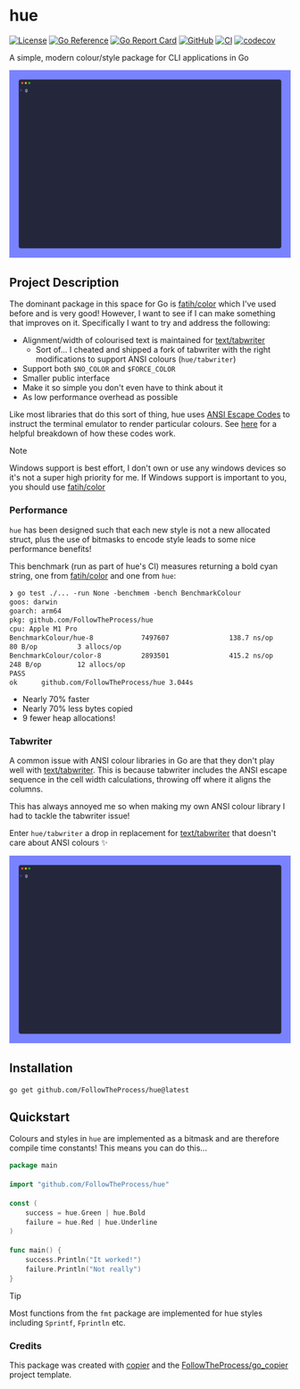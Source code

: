 # hue

[![License](https://img.shields.io/github/license/FollowTheProcess/hue)](https://github.com/FollowTheProcess/hue)
[![Go Reference](https://pkg.go.dev/badge/github.com/FollowTheProcess/hue.svg)](https://pkg.go.dev/github.com/FollowTheProcess/hue)
[![Go Report Card](https://goreportcard.com/badge/github.com/FollowTheProcess/hue)](https://goreportcard.com/report/github.com/FollowTheProcess/hue)
[![GitHub](https://img.shields.io/github/v/release/FollowTheProcess/hue?logo=github&sort=semver)](https://github.com/FollowTheProcess/hue)
[![CI](https://github.com/FollowTheProcess/hue/workflows/CI/badge.svg)](https://github.com/FollowTheProcess/hue/actions?query=workflow%3ACI)
[![codecov](https://codecov.io/gh/FollowTheProcess/hue/branch/main/graph/badge.svg)](https://codecov.io/gh/FollowTheProcess/hue)

A simple, modern colour/style package for CLI applications in Go

![demo](https://github.com/FollowTheProcess/hue/raw/main/docs/img/demo.gif)

## Project Description

The dominant package in this space for Go is [fatih/color] which I've used before and is very good! However, I want to see if I can make something that improves on it. Specifically I want to try and address the following:

- Alignment/width of colourised text is maintained for [text/tabwriter]
  - Sort of... I cheated and shipped a fork of tabwriter with the right modifications to support ANSI colours (`hue/tabwriter`)
- Support both `$NO_COLOR` and `$FORCE_COLOR`
- Smaller public interface
- Make it so simple you don't even have to think about it
- As low performance overhead as possible

Like most libraries that do this sort of thing, hue uses [ANSI Escape Codes] to instruct the terminal emulator to render particular colours. See [here](https://gist.github.com/fnky/458719343aabd01cfb17a3a4f7296797) for a helpful breakdown of how these codes work.

> [!NOTE]
> Windows support is best effort, I don't own or use any windows devices so it's not a super high priority for me. If Windows support is important to you, you should use [fatih/color]

### Performance

`hue` has been designed such that each new style is not a new allocated struct, plus the use of bitmasks to encode style leads to some nice performance benefits!

This benchmark (run as part of hue's CI) measures returning a bold cyan string, one from [fatih/color] and one from `hue`:

```plaintext
❯ go test ./... -run None -benchmem -bench BenchmarkColour
goos: darwin
goarch: arm64
pkg: github.com/FollowTheProcess/hue
cpu: Apple M1 Pro
BenchmarkColour/hue-8            7497607               138.7 ns/op            80 B/op          3 allocs/op
BenchmarkColour/color-8          2893501               415.2 ns/op           248 B/op         12 allocs/op
PASS
ok      github.com/FollowTheProcess/hue 3.044s
```

- Nearly 70% faster
- Nearly 70% less bytes copied
- 9 fewer heap allocations!

### Tabwriter

A common issue with ANSI colour libraries in Go are that they don't play well with [text/tabwriter]. This is because tabwriter includes the ANSI escape sequence in the cell width calculations, throwing off where it aligns the columns.

This has always annoyed me so when making my own ANSI colour library I had to tackle the tabwriter issue!

Enter `hue/tabwriter` a drop in replacement for [text/tabwriter] that doesn't care about ANSI colours ✨

![tabwriter](https://github.com/FollowTheProcess/hue/raw/main/docs/img/tabwriter.gif)

## Installation

```shell
go get github.com/FollowTheProcess/hue@latest
```

## Quickstart

Colours and styles in `hue` are implemented as a bitmask and are therefore compile time constants! This means you can do this...

```go
package main

import "github.com/FollowTheProcess/hue"

const (
    success = hue.Green | hue.Bold
    failure = hue.Red | hue.Underline
)

func main() {
    success.Println("It worked!")
    failure.Println("Not really")
}
```

> [!TIP]
> Most functions from the `fmt` package are implemented for hue styles including `Sprintf`, `Fprintln` etc.

### Credits

This package was created with [copier] and the [FollowTheProcess/go_copier] project template.

[copier]: https://copier.readthedocs.io/en/stable/
[FollowTheProcess/go_copier]: https://github.com/FollowTheProcess/go_copier
[fatih/color]: https://github.com/fatih/color
[text/tabwriter]: https://pkg.go.dev/text/tabwriter
[ANSI Escape Codes]: https://en.wikipedia.org/wiki/ANSI_escape_code
